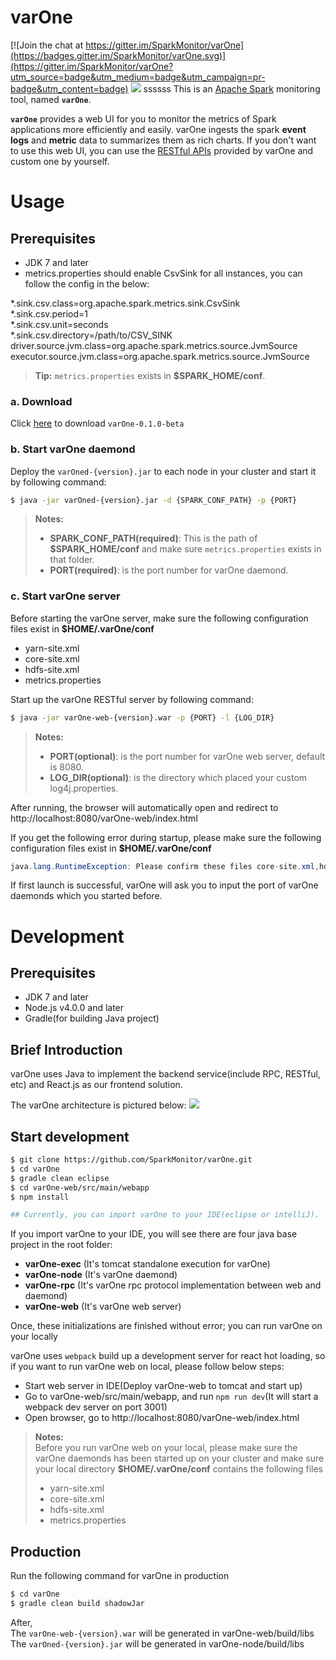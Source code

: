 **varOne**
===================

[![Join the chat at https://gitter.im/SparkMonitor/varOne](https://badges.gitter.im/SparkMonitor/varOne.svg)](https://gitter.im/SparkMonitor/varOne?utm_source=badge&utm_medium=badge&utm_campaign=pr-badge&utm_content=badge)
<img src='http://sparkmonitor.github.io/varOne/images/demo1.png' />
ssssss
This is an [Apache Spark](http://spark.apache.org/) monitoring tool, named **```varOne```**.

**```varOne```** provides a web UI for you to monitor the metrics of Spark applications more efficiently and easily. varOne ingests the spark **event logs** and **metric** data to summarizes them as rich charts. If you don't want to use this web UI, you can use the [RESTful APIs](/docs/api.md) provided by varOne and custom one by yourself.


# **Usage**

## Prerequisites
- JDK 7 and later
- metrics.properties should enable CsvSink for all instances, you can follow the config in the below:
<div>
*.sink.csv.class=org.apache.spark.metrics.sink.CsvSink</br>
*.sink.csv.period=1</br>
*.sink.csv.unit=seconds</br>
*.sink.csv.directory=/path/to/CSV_SINK</br>
driver.source.jvm.class=org.apache.spark.metrics.source.JvmSource</br>
executor.source.jvm.class=org.apache.spark.metrics.source.JvmSource</br>
</div>

> **Tip:** ```metrics.properties``` exists in **$SPARK_HOME/conf**.


### a. Download

Click [here](http://sparkmonitor.github.io/varOne/varOne-0.1.0-beta.zip) to download ```varOne-0.1.0-beta```

### b. Start varOne daemond
Deploy the ```varOned-{version}.jar``` to each node in your cluster and start it by following command:
```bash
$ java -jar varOned-{version}.jar -d {SPARK_CONF_PATH} -p {PORT}
```
> **Notes:**   
>    
> - **SPARK_CONF_PATH(required)**: This is the path of **$SPARK_HOME/conf** and make sure ```metrics.properties``` exists in that folder.</br>
> - **PORT(required)**: is the port number for varOne daemond.

### c. Start varOne server
Before starting the varOne server, make sure the following configuration files exist in **$HOME/.varOne/conf**
* yarn-site.xml
* core-site.xml
* hdfs-site.xml
* metrics.properties

Start up the varOne RESTful server by following command:
```bash
$ java -jar varOne-web-{version}.war -p {PORT} -l {LOG_DIR}
```
> **Notes:**   
>     
> - **PORT(optional)**: is the port number for varOne web server, default is 8080.   
> - **LOG_DIR(optional)**: is the directory which placed your custom log4j.properties.


After running, the browser will automatically open and redirect to http://localhost:8080/varOne-web/index.html

If you get the following error during startup, please make sure the following configuration files exist in **$HOME/.varOne/conf**
```java
java.lang.RuntimeException: Please confirm these files core-site.xml,hdfs-site.xml,yarn-site.xml,metrics.properties exist in the /home/user1/.varone/conf
```
If first launch is successful, varOne will ask you to input the port of varOne daemonds which you started before.


# **Development**

## Prerequisites
- JDK 7 and later
- Node.js v4.0.0 and later
- Gradle(for building Java project)

## Brief Introduction 
varOne uses Java to implement the backend service(include RPC, RESTful, etc) and React.js as our frontend solution.   

The varOne architecture is pictured below: 
<img src='http://sparkmonitor.github.io/varOne/images/varOne_arch.png'/>

## Start development
```bash
$ git clone https://github.com/SparkMonitor/varOne.git
$ cd varOne
$ gradle clean eclipse
$ cd varOne-web/src/main/webapp
$ npm install

## Currently, you can import varOne to your IDE(eclipse or intelliJ).
```

If you import varOne to your IDE, you will see there are four java base project in the root folder:
* **varOne-exec** (It's tomcat standalone execution for varOne)
* **varOne-node** (It's varOne daemond)
* **varOne-rpc**  (It's varOne rpc protocol implementation between web and daemond)
* **varOne-web**  (It's varOne web server)

Once, these initializations are finished without error; you can run varOne on your locally   

varOne uses <code>webpack</code> build up a development server for react hot loading, so if you want to run varOne web on local, please follow below steps:
* Start web server in IDE(Deploy varOne-web to tomcat and start up)
* Go to varOne-web/src/main/webapp, and run ```npm run dev```(It will start a webpack dev server on port 3001)
* Open browser, go to http://localhost:8080/varOne-web/index.html

> **Notes:**   
> Before you run varOne web on your local, 
> please make sure the varOne daemonds has been started up on your cluster and 
> make sure your local directory **$HOME/.varOne/conf** contains the following files
> - yarn-site.xml
> - core-site.xml
> - hdfs-site.xml
> - metrics.properties

## Production
Run the following command for varOne in production
```bash
$ cd varOne
$ gradle clean build shadowJar 
```
After,   
The <code>varOne-web-{version}.war</code> will be generated in varOne-web/build/libs   
The <code>varOned-{version}.jar</code> will be generated in varOne-node/build/libs
